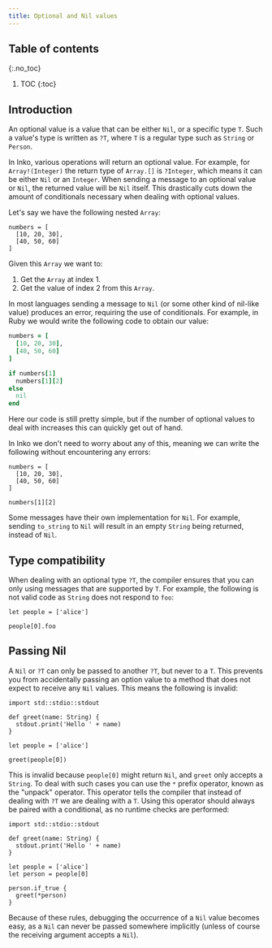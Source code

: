 ```yaml
---
title: Optional and Nil values
---
```

<!-- vale off -->

## Table of contents
{:.no_toc}

1. TOC
{:toc}

## Introduction

An optional value is a value that can be either `Nil`, or a specific type `T`.
Such a value's type is written as `?T`, where `T` is a regular type such as
`String` or `Person`.

In Inko, various operations will return an optional value. For example, for
`Array!(Integer)` the return type of `Array.[]` is `?Integer`, which means it
can be either `Nil` or an `Integer`. When sending a message to an optional value
or `Nil`, the returned value will be `Nil` itself. This drastically cuts down
the amount of conditionals necessary when dealing with optional values.

Let's say we have the following nested `Array`:

```inko
numbers = [
  [10, 20, 30],
  [40, 50, 60]
]
```

Given this `Array` we want to:

1. Get the `Array` at index 1.
1. Get the value of index 2 from this `Array`.

In most languages sending a message to `Nil` (or some other kind of nil-like
value) produces an error, requiring the use of conditionals. For example, in
Ruby we would write the following code to obtain our value:

```ruby
numbers = [
  [10, 20, 30],
  [40, 50, 60]
]

if numbers[1]
  numbers[1][2]
else
  nil
end
```

Here our code is still pretty simple, but if the number of optional values to
deal with increases this can quickly get out of hand.

In Inko we don't need to worry about any of this, meaning we can write the
following without encountering any errors:

```inko
numbers = [
  [10, 20, 30],
  [40, 50, 60]
]

numbers[1][2]
```

Some messages have their own implementation for `Nil`. For example, sending
`to_string` to `Nil` will result in an empty `String` being returned, instead of
`Nil`.

## Type compatibility

When dealing with an optional type `?T`, the compiler ensures that you can only
using messages that are supported by `T`. For example, the following is not
valid code as `String` does not respond to `foo`:

```inko
let people = ['alice']

people[0].foo
```

## Passing Nil

A `Nil` or `?T` can only be passed to another `?T`, but never to a `T`. This
prevents you from accidentally passing an option value to a method that does not
expect to receive any `Nil` values. This means the following is invalid:

```inko
import std::stdio::stdout

def greet(name: String) {
  stdout.print('Hello ' + name)
}

let people = ['alice']

greet(people[0])
```

This is invalid because `people[0]` might return `Nil`, and `greet` only accepts
a `String`. To deal with such cases you can use the `*` prefix operator, known
as the "unpack" operator. This operator tells the compiler that instead of
dealing with `?T` we are dealing with a `T`. Using this operator should always
be paired with a conditional, as no runtime checks are performed:

```inko
import std::stdio::stdout

def greet(name: String) {
  stdout.print('Hello ' + name)
}

let people = ['alice']
let person = people[0]

person.if_true {
  greet(*person)
}
```

Because of these rules, debugging the occurrence of a `Nil` value becomes easy,
as a `Nil` can never be passed somewhere implicitly (unless of course the
receiving argument accepts a `Nil`).
